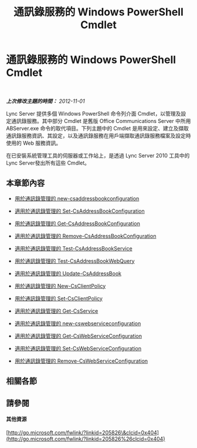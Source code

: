 ﻿---
title: 通訊錄服務的 Windows PowerShell Cmdlet
TOCTitle: 通訊錄管理的 Windows PowerShell Cmdlet
ms:assetid: 73bfa949-5628-4156-ad20-fe07a0dc6216
ms:mtpsurl: https://technet.microsoft.com/zh-tw/library/Gg429708(v=OCS.15)
ms:contentKeyID: 49291311
ms.date: 08/10/2015
mtps_version: v=OCS.15
ms.translationtype: HT
---

# 通訊錄服務的 Windows PowerShell Cmdlet

 

_**上次修改主題的時間：** 2012-11-01_

Lync Server 提供多個 Windows PowerShell 命令列介面 Cmdlet，以管理及設定通訊錄服務。其中部分 Cmdlet 是舊版 Office Communications Server 中所用 ABServer.exe 命令的取代項目。下列主題中的 Cmdlet 是用來設定、建立及擷取通訊錄服務資訊、其設定，以及通訊錄服務在用戶端擷取通訊錄服務檔案及設定時使用的 Web 服務資訊。

在已安裝系統管理工具的伺服器或工作站上，是透過 Lync Server 2010 工具中的 Lync Server發出所有這些 Cmdlet。

## 本章節內容

  - [用於通訊錄管理的 new-csaddressbookconfiguration](lync-server-2013-new-csaddressbookconfiguration-for-address-book-management.md)

  - [適用於通訊錄管理的 Set-CsAddressBookConfiguration](lync-server-2013-set-csaddressbookconfiguration-for-address-book-management.md)

  - [用於通訊錄管理的 Get-CsAddressBookConfiguration](lync-server-2013-get-csaddressbookconfiguration-for-address-book-management.md)

  - [適用於通訊錄管理的 Remove-CsAddressBookConfiguration](lync-server-2013-remove-csaddressbookconfiguration-for-address-book-management.md)

  - [適用於通訊錄管理的 Test-CsAddressBookService](lync-server-2013-test-csaddressbookservice-for-address-book-management.md)

  - [用於通訊錄管理的 Test-CsAddressBookWebQuery](lync-server-2013-test-csaddressbookwebquery-for-address-book-management.md)

  - [適用於通訊錄管理的 Update-CsAddressBook](lync-server-2013-update-csaddressbook-for-address-book-management.md)

  - [用於通訊錄管理的 New-CsClientPolicy](lync-server-2013-new-csclientpolicy-for-address-book-management.md)

  - [用於通訊錄管理的 Set-CsClientPolicy](lync-server-2013-set-csclientpolicy-for-address-book-management.md)

  - [適用於通訊錄管理的 Get-CsService](lync-server-2013-get-csservice-for-address-book-management.md)

  - [適用於通訊錄管理的 new-cswebserviceconfiguration](lync-server-2013-new-cswebserviceconfiguration-for-address-book-management.md)

  - [適用於通訊錄管理的 Get-CsWebServiceConfiguration](lync-server-2013-get-cswebserviceconfiguration-for-address-book-management.md)

  - [適用於通訊錄管理的 Set-CsWebServiceConfiguration](lync-server-2013-set-cswebserviceconfiguration-for-address-book-management.md)

  - [用於通訊錄管理的 Remove-CsWebServiceConfiguration](lync-server-2013-remove-cswebserviceconfiguration-for-address-book-management.md)

## 相關各節

## 請參閱

#### 其他資源

[http://go.microsoft.com/fwlink/?linkid=205826\&clcid=0x404](http://go.microsoft.com/fwlink/?linkid=205826%26clcid=0x404)

